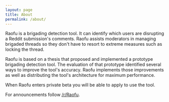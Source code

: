 ```yaml
---
layout: page
title: About
permalink: /about/
---
```


Raofu is a brigading detection tool. It can identify which users are disrupting a Reddit submission's comments. Raofu assists moderators in managing brigaded threads so they don't have to resort to extreme measures such as locking the thread.

Raofu is based on a thesis that proposed and implemented a prototype brigading detection tool. The evaluation of that prototype identified several ways to improve the tool's accuracy. Raofu implements those improvements as well as distributing the tool's architecture for maximum performance.

When Raofu enters private beta you will be able to apply to use the tool.

For announcements follow [/r/Raofu](https://reddit.com/r/Raofu).
